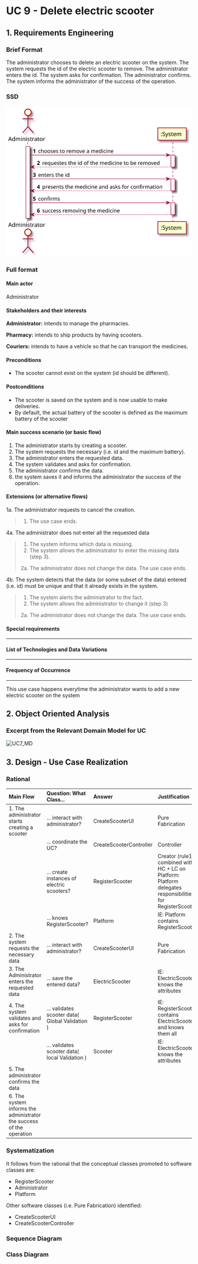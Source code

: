 # UC 9 - Delete electric scooter

## 1. Requirements Engineering

### Brief Format

The administrator chooses to delete an electric scooter on the system. The system requests the id of the electric scooter to remove. The administrator enters the id. The system asks for confirmation. The administrator confirms. The system informs the administrator of the success of the operation.


### SSD
![UC9_SSD](UC9_SSD.svg)


### Full format

#### Main actor
Administrator

#### Stakeholders and their interests

**Administrator:** intends to manage the pharmacies.

**Pharmacy:** intends to ship products by having scooters.

**Couriers:** intends to have a vehicle so that he can transport the medicines.

#### Preconditions

* The scooter cannot exist on the system (id should be different).

#### Postconditions

* The scooter is saved on the system and is now usable to make deliveries.
* By default, the actual battery of the scooter is defined as the maximum battery of the scooter


#### Main success scenario (or basic flow)

1. The administrator starts by creating a scooter.
2. The system requests the necessary (i.e. id and the maximum battery).
3. The administrator enters the requested data. 
4. The system validates and asks for confirmation.
5. The administrator confirms the data.
6. the system saves it and informs the administrator the success of the operation.


#### Extensions (or alternative flows)

1a. The administrator requests to cancel the creation.
>    1. The use case ends.

4a. The administrator does not enter all the requested data
>    1. The system informs which data is missing.
>    2. The system allows the administrator to enter the missing data (step 3).
>
  > 2a. The administrator does not change the data. The use case ends.

4b. The system detects that the data (or some subset of the data) entered (i.e. id) must be unique and that it already exists in the system.
>    1. The system alerts the administrator to the fact.
>    2. The system allows the administrator to change it (step 3)
>
  > 2a. The administrator does not change the data. The use case ends.



#### Special requirements
--------------------

#### List of Technologies and Data Variations
--------------------

#### Frequency of Occurrence
--------------------

This use case happens everytime the administrator wants to add a new electric scooter on the system


## 2. Object Oriented Analysis

### Excerpt from the Relevant Domain Model for UC

![UC7_MD](UC7_MD.svg)


## 3. Design - Use Case Realization

### Rational

| Main Flow | Question: What Class... | Answer | Justification  |
|:--------------  |:---------------------- |:----------|:---------------------------- |
|1. The administrator starts creating a scooter |... interact with administrator?| CreateScooterUI |Pure Fabrication|
| |... coordinate the UC?| CreateScooterController |Controller|
| |... create instances of electric scooters?|RegisterScooter|Creator (rule1) combined with HC + LC on Platform: Platform delegates responsibilities for RegisterScooter|
| |... knows RegisterScooter?| Platform | IE: Platform contains RegisterScooter
|2. The system requests the necessary data|... interact with administrator?| CreateScooterUI |Pure Fabrication|
|3. The Administrator enters the requested data|... save the entered data?|ElectricScooter|IE: ElectricScooter knows the attributes|
|4. The system validates and asks for confirmation |... validates scooter data( Global Validation ) | RegisterScooter | IE: RegisterScooter contains ElectricScooter and knows them all|
| |... validates scooter data( local Validation )|Scooter| IE: ElectricScooter knows the attributes |
|5. The administrator confirms the data |||  |
|6. The system informs the administrator the success of the operation||| |


### Systematization ##

It follows from the rational that the conceptual classes promoted to software classes are:

 * RegisterScooter
 * Administrator
 * Platform

Other software classes (i.e. Pure Fabrication) identified:  

 * CreateScooterUI  
 * CreateScooterController



### Sequence Diagram





### Class Diagram



